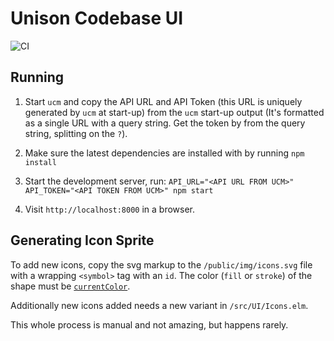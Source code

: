 Unison Codebase UI
==================

![CI](https://github.com/unisonweb/codebase-ui/workflows/CI/badge.svg)

Running
-------

1. Start `ucm` and copy the API URL and API Token (this URL is uniquely generated
   by `ucm` at start-up) from the `ucm` start-up output (It's formatted as
   a single URL with a query string. Get the token by from the query string, splitting on the `?`).

2. Make sure the latest dependencies are installed with by running `npm install`

3. Start the development server, run: `API_URL="<API URL FROM UCM>" API_TOKEN="<API TOKEN FROM UCM>" npm start`

4. Visit `http://localhost:8000` in a browser.

Generating Icon Sprite
----------------------

To add new icons, copy the svg markup to the `/public/img/icons.svg` file with
a wrapping `<symbol>` tag with an `id`. The color (`fill` or `stroke`) of the
shape must be
[`currentColor`](https://developer.mozilla.org/en-US/docs/Web/SVG/Attribute/color).

Additionally new icons added needs a new variant in `/src/UI/Icons.elm`.

This whole process is manual and not amazing, but happens rarely.

